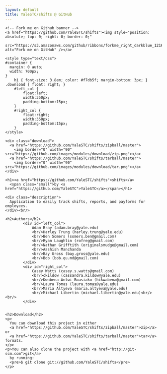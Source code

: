 ```yaml
---
layout: default
title: YaleSTC/shifts @ GitHub
---
```


<div class="home">

	<!-- Fork me on Github banner -->
	<a href="https://github.com/YaleSTC/shifts"><img style="position: absolute; top: 0; right: 0; border: 0;"
		src="https://s3.amazonaws.com/github/ribbons/forkme_right_darkblue_121621.png" alt="Fork me on GitHub" /></a>

	<style type="text/css">
    #container {
      margin: 0 auto;
      width: 700px;
    }
		h1 { font-size: 3.8em; color: #f7db5f; margin-bottom: 3px; }
    .download { float: right; }
		#left_col {
			float:left;
			width:350px;
			padding-bottom:15px;
		}
		#right_col {
			float:right;
			width:350px;
			padding-bottom:15px;
		}
	</style>

  <div id="container">

    <div class="download">
      <a href="https://github.com/YaleSTC/shifts/zipball/master">
        <img border="0" width="90" src="https://github.com/images/modules/download/zip.png"></a>
      <a href="https://github.com/YaleSTC/shifts/tarball/master">
        <img border="0" width="90" src="https://github.com/images/modules/download/tar.png"></a>
    </div>

    <h1><a href="https://github.com/YaleSTC/shifts">shifts</a>
      <span class="small">by <a href="https://github.com/YaleSTC">YaleSTC</a></span></h1>

    <div class="description">
      Application to easily track shifts, reports, and payforms for employees.
    </div><br/>

    <h2>Authors</h2>
			<div id="left_col">
				Adam Bray (adam.bray@yale.edu)
				<br/>Harley Trung (harley.trung@yale.edu)
				<br/>Ben Somers (somers.ben@gmail.com)
				<br/>Ryan Laughlin (rofreg@gmail.com)
				<br/>Nathan Grifftith (originalsmudge@gmail.com)
				<br/>Aashish Manchanda
				<br/>Bay Gross (bay.gross@yale.edu)
				<br/>Bob (bob.qu.md@gmail.com)
			</div>
			<div id="right_col">
				Casey Watts (casey.s.watts@gmail.com)
				<br/>ckildow (cassandra.kildow@yale.edu)
				<br/>Kwabena Antwi-Boasiako (hikwabena@gmail.com)
				<br/>Laura Tomas (laura.tomas@yale.edu)
				<br/>Maria Altyeva (maria.altyeva@yale.edu)
				<br/>Michael Libertin (michael.libertin@yale.edu)<br/><br/>
			</div>


    <h2>Download</h2>
    <p>
      You can download this project in either
      <a href="https://github.com/YaleSTC/shifts/zipball/master">zip</a> or
      <a href="https://github.com/YaleSTC/shifts/tarball/master">tar</a> formats.
    </p>
    <p>You can also clone the project with <a href="http://git-scm.com">git</a>
      by running:
      <pre>$ git clone git://github.com/YaleSTC/shifts</pre>
    </p>

  </div>

</div>
